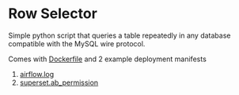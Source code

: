 # Row Selector
Simple python script that queries a table repeatedly in any database compatible with the MySQL wire protocol.

Comes with [Dockerfile](./Dockerfile) and 2 example deployment manifests
1. [airflow.log](./k8s/deployment-airflow-log.yaml)
2. [superset.ab_permission](./k8s/deployment-superset-ab-permission.yaml)
